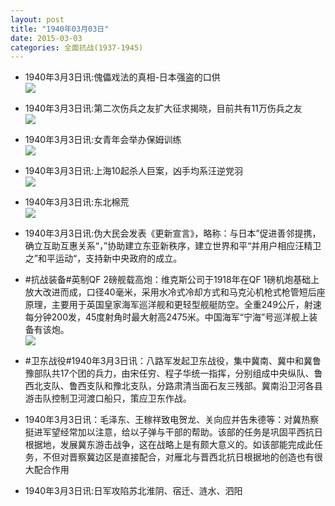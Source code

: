 ```yaml
---
layout: post
title: "1940年03月03日"
date: 2015-03-03
categories: 全面抗战(1937-1945)
---
```


<meta name="referrer" content="no-referrer" />

- 1940年3月3日讯:傀儡戏法的真相-日本强盗的口供 <br/><img src="https://ww4.sinaimg.cn/large/aca367d8jw1epswauno3lj20cp0v9qa4.jpg" />

- 1940年3月3日讯:第二次伤兵之友扩大征求揭晓，目前共有11万伤兵之友 <br/><img src="https://ww1.sinaimg.cn/large/aca367d8jw1epsul3tnfdj20k6058ab7.jpg" />

- 1940年3月3日讯:女青年会举办保姆训练 <br/><img src="https://ww1.sinaimg.cn/large/aca367d8jw1epssuyoauej205h05mmxf.jpg" />

- 1940年3月3日讯:上海10起杀人巨案，凶手均系汪逆党羽 <br/><img src="https://ww3.sinaimg.cn/large/aca367d8jw1epslwu4oxaj20420b1mxl.jpg" />

- 1940年3月3日讯:东北棉荒 <br/><img src="https://ww4.sinaimg.cn/large/aca367d8jw1epsez98cs0j206b0akgmb.jpg" />

- 1940年3月3日讯:伪大民会发表《更新宣言》，略称：与日本”促进善邻提携，确立互助互惠关系“，”协助建立东亚新秩序，建立世界和平“并用户相应汪精卫之”和平运动“，支持新中央政府的成立。 

- #抗战装备#英制QF 2磅舰载高炮：维克斯公司于1918年在QF 1磅机炮基础上放大改进而成，口径40毫米，采用水冷式冷却方式和马克沁机枪式枪管短后座原理，主要用于英国皇家海军巡洋舰和更轻型舰艇防空。全重249公斤，射速每分钟200发，45度射角时最大射高2475米。中国海军“宁海”号巡洋舰上装备有该炮。 <br/><img src="https://ww4.sinaimg.cn/large/aca367d8jw1epsb88dbecj206y0jlaby.jpg" />

- #卫东战役#1940年3月3日讯：八路军发起卫东战役，集中冀南、冀中和冀鲁豫部队共17个团的兵力，由宋任穷、程子华统一指挥，分别组成中央纵队、鲁西北支队、鲁西支队和豫北支队，分路肃清当面石友三残部。冀南沿卫河各县游击队控制卫河渡口船只，策应卫东作战。 

- 1940年3月3日讯：毛泽东、王稼祥致电贺龙、关向应并告朱德等：对冀热察挺进军望经常加以注意，给以子弹与干部的帮助。该部的任务是巩固平西抗日根据地，发展冀东游击战争，这在战略上是有颇大意义的。如该部能完成此任务，不但对晋察冀边区是直接配合，对雁北与晋西北抗日根据地的创造也有很大配合作用 

- 1940年3月3日讯:日军攻陷苏北淮阴、宿迁、涟水、泗阳 

